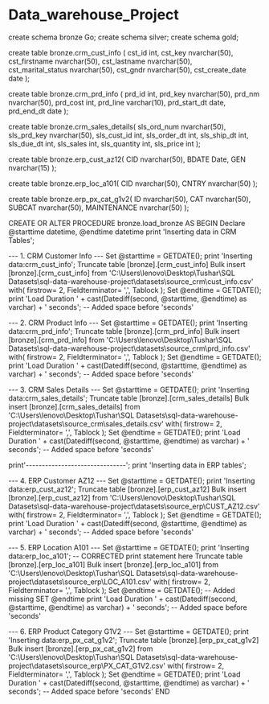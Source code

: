 # Data_warehouse_Project
create schema bronze
Go;
create schema silver;
create schema gold;

create table bronze.crm_cust_info (
cst_id	int,
cst_key	nvarchar(50),
cst_firstname nvarchar(50),	
cst_lastname nvarchar(50),	
cst_marital_status nvarchar(50),
cst_gndr nvarchar(50),
cst_create_date date
);

create table bronze.crm_prd_info (
prd_id	int,
prd_key	nvarchar(50),
prd_nm	nvarchar(50),
prd_cost int,
prd_line varchar(10),
prd_start_dt date,
prd_end_dt date
);


create table bronze.crm_sales_details(
sls_ord_num	nvarchar(50),
sls_prd_key	nvarchar(50),
sls_cust_id	int,
sls_order_dt int, 
sls_ship_dt	int,
sls_due_dt int,
sls_sales int,
sls_quantity int,
sls_price int
);

create table bronze.erp_cust_az12(
CID	nvarchar(50),
BDATE Date,
GEN nvarchar(15)
);

create table bronze.erp_loc_a101(
CID nvarchar(50),
CNTRY nvarchar(50)
);

create table bronze.erp_px_cat_g1v2(
ID nvarchar(50),
CAT nvarchar(50),
SUBCAT nvarchar(50),
MAINTENANCE nvarchar(50)
);

CREATE OR ALTER PROCEDURE bronze.load_bronze AS
BEGIN
	Declare @starttime datetime, @endtime datetime
	print 'Inserting data in CRM Tables';

--- 1. CRM Customer Info ---
	Set @starttime = GETDATE();
	print 'Inserting data:crm_cust_info';
	Truncate table [bronze].[crm_cust_info]
	Bulk insert [bronze].[crm_cust_info]
	from 'C:\Users\lenovo\Desktop\Tushar\SQL Datasets\sql-data-warehouse-project\datasets\source_crm\cust_info.csv'
	with(
		firstrow= 2,
		Fieldterminator= ',',
		Tablock
	);
	Set @endtime = GETDATE();
	print 'Load Duration ' + cast(Datediff(second, @starttime, @endtime) as varchar) + ' seconds'; -- Added space before 'seconds'

--- 2. CRM Product Info ---
	Set @starttime = GETDATE();
	print 'Inserting data:crm_prd_info';
	Truncate table [bronze].[crm_prd_info]
	Bulk insert [bronze].[crm_prd_info]
	from 'C:\Users\lenovo\Desktop\Tushar\SQL Datasets\sql-data-warehouse-project\datasets\source_crm\prd_info.csv'
	with(
		firstrow= 2,
		Fieldterminator= ',',
		Tablock
	);
	Set @endtime = GETDATE();
	print 'Load Duration ' + cast(Datediff(second, @starttime, @endtime) as varchar) + ' seconds'; -- Added space before 'seconds'

--- 3. CRM Sales Details ---
	Set @starttime = GETDATE();
	print 'Inserting data:crm_sales_details';
	Truncate table [bronze].[crm_sales_details]
	Bulk insert [bronze].[crm_sales_details]
	from 'C:\Users\lenovo\Desktop\Tushar\SQL Datasets\sql-data-warehouse-project\datasets\source_crm\sales_details.csv'
	with(
		firstrow= 2,
		Fieldterminator= ',',
		Tablock
	);
	Set @endtime = GETDATE();
	print 'Load Duration ' + cast(Datediff(second, @starttime, @endtime) as varchar) + ' seconds'; -- Added space before 'seconds'

print'-------------------------------';
	print 'Inserting data in ERP tables';

--- 4. ERP Customer AZ12 ---
	Set @starttime = GETDATE();
	print 'Inserting data:erp_cust_az12';
	Truncate table [bronze].[erp_cust_az12]
	Bulk insert [bronze].[erp_cust_az12]
	from 'C:\Users\lenovo\Desktop\Tushar\SQL Datasets\sql-data-warehouse-project\datasets\source_erp\CUST_AZ12.csv'
	with(
		firstrow= 2,
		Fieldterminator= ',',
		Tablock
	);
	Set @endtime = GETDATE();
	print 'Load Duration ' + cast(Datediff(second, @starttime, @endtime) as varchar) + ' seconds'; -- Added space before 'seconds'

--- 5. ERP Location A101 ---
	Set @starttime = GETDATE();
	print 'Inserting data:erp_loc_a101'; -- CORRECTED print statement here
	Truncate table [bronze].[erp_loc_a101]
	Bulk insert [bronze].[erp_loc_a101]
	from 'C:\Users\lenovo\Desktop\Tushar\SQL Datasets\sql-data-warehouse-project\datasets\source_erp\LOC_A101.csv'
	with(
		firstrow= 2,
		Fieldterminator= ',',
		Tablock
	);
    Set @endtime = GETDATE(); -- Added missing SET @endtime
	print 'Load Duration ' + cast(Datediff(second, @starttime, @endtime) as varchar) + ' seconds'; -- Added space before 'seconds'

--- 6. ERP Product Category G1V2 ---
	Set @starttime = GETDATE();
	print 'Inserting data:erp_px_cat_g1v2';
	Truncate table [bronze].[erp_px_cat_g1v2]
	Bulk insert [bronze].[erp_px_cat_g1v2]
	from 'C:\Users\lenovo\Desktop\Tushar\SQL Datasets\sql-data-warehouse-project\datasets\source_erp\PX_CAT_G1V2.csv'
	with(
		firstrow= 2,
		Fieldterminator= ',',
		Tablock
	);
	Set @endtime = GETDATE();
	print 'Load Duration ' + cast(Datediff(second, @starttime, @endtime) as varchar) + ' seconds'; -- Added space before 'seconds'
END
